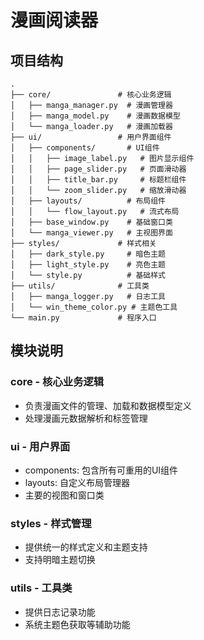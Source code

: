 # 漫画阅读器

## 项目结构

```
.
├── core/               # 核心业务逻辑
│   ├── manga_manager.py  # 漫画管理器
│   ├── manga_model.py    # 漫画数据模型
│   └── manga_loader.py   # 漫画加载器
├── ui/                 # 用户界面组件
│   ├── components/       # UI组件
│   │   ├── image_label.py   # 图片显示组件
│   │   ├── page_slider.py   # 页面滑动器
│   │   ├── title_bar.py     # 标题栏组件
│   │   └── zoom_slider.py   # 缩放滑动器
│   ├── layouts/          # 布局组件
│   │   └── flow_layout.py   # 流式布局
│   ├── base_window.py    # 基础窗口类
│   └── manga_viewer.py   # 主视图界面
├── styles/             # 样式相关
│   ├── dark_style.py     # 暗色主题
│   ├── light_style.py    # 亮色主题
│   └── style.py          # 基础样式
├── utils/              # 工具类
│   ├── manga_logger.py   # 日志工具
│   └── win_theme_color.py # 主题色工具
└── main.py             # 程序入口
```

## 模块说明

### core - 核心业务逻辑
- 负责漫画文件的管理、加载和数据模型定义
- 处理漫画元数据解析和标签管理

### ui - 用户界面
- components: 包含所有可重用的UI组件
- layouts: 自定义布局管理器
- 主要的视图和窗口类

### styles - 样式管理
- 提供统一的样式定义和主题支持
- 支持明暗主题切换

### utils - 工具类
- 提供日志记录功能
- 系统主题色获取等辅助功能